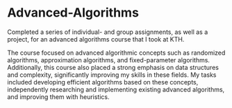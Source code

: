 # Advanced-Algorithms
 
Completed a series of individual- and group assignments, as well as a project, for an advanced algorithms course that I took at KTH. 

The course focused on advanced algorithmic concepts such as randomized algorithms, approximation algorithms, and fixed-parameter algorithms. Additionally, this course also placed a strong emphasis on data structures and complexity, significantly improving my skills in these fields. My tasks included developing efficient algorithms based on these concepts, independently researching and implementing existing advanced algorithms, and improving them with heuristics. 
